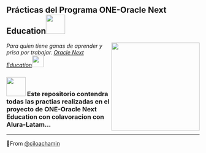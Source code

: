 <h2> Prácticas del Programa ONE-Oracle Next Education<img src="https://media.giphy.com/media/QWvJKXxkLsIK9bFKkq/giphy.gif" width="50"></h2>
<img align='right' src="https://avatars.githubusercontent.com/u/110853422?s=200&v=4" width="230">
<p><em>Para quien tiene ganas de aprender y prisa por trabajar. <a href="https://www.oracle.com/ar/education/oracle-next-education/">Oracle Next Education</a><img src="https://media.giphy.com/media/fYSnHlufseco8Fh93Z/giphy.gif" width="30">
</em></p>









### <img src="https://media.giphy.com/media/VgCDAzcKvsR6OM0uWg/giphy.gif" width="50"> Este repositorio contendra todas las practias realizadas en el proyecto de ONE-Oracle Next Education con colavoracion con Alura-Latam...




---

 🐥From [@ciloachamin](https://github.com/ciloachamin)

